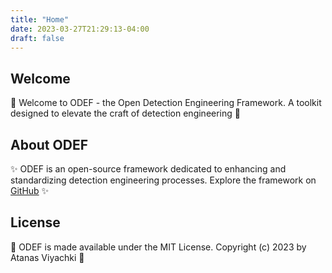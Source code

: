 ```yaml
---
title: "Home"
date: 2023-03-27T21:29:13-04:00
draft: false
---
```

## Welcome

:mega: Welcome to ODEF - the Open Detection Engineering Framework. A toolkit designed to elevate the craft of detection engineering :mega:

## About ODEF

✨ ODEF is an open-source framework dedicated to enhancing and standardizing detection engineering processes. Explore the framework on [GitHub](https://github.com/wealthsimple/odef) ✨

## License

:scroll: ODEF is made available under the MIT License. Copyright (c) 2023 by Atanas Viyachki :scroll: